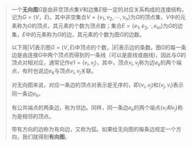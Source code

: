 > 一个**无向图**$G$是由非空顶点集$V$和边集$E$按一定的对应关系构成的连接结构，记为$G=(V，E)$。其中非空集合$V=\{v_1,\,v_2,\,\cdots,\,v_n\}$为$G$的顶点集，$V$中的元素称为$G$的顶点，其元素的个数为顶点数；集合$E=\{e_1,\,e_2,\,\cdot,\,e_m\}$为$G$的边集，$E$中的元素称为$G$的边，其元素的个数为图$G$的边数。
> 
> 以下用$|V|$表示图$G=(V,\,E)$中顶点的个数，$|E|$表示边的条数。图$G$的每一条边是由连接$G$中两个顶点而得到的一条线（可以是直线或曲线)，因此与$G$的顶点对相对应，通常记作$e1=(v_i,\,v_j)$，其中，顶点$v_i,\,v_j$称为边$e_k$的两个端点，有时也说边$e_k$与顶点$v_i,\,v_j$关联。
> 
> 对无向图来说，对应一条边的顶点对表示是无序的，即$(v_i,\,v_j)$和$(v_j,\,v_i)$表示同一条边$e_k$。
> 
> 有公共端点的两条边，称为邻边。同样，同一条边$e_k$的两个端点$(v_i和v_j)$称为是相邻的顶点。
> 
> 带有方向的边称为有向边，又称为弧。如果给无向图的每条边规定一个方向，我们就得到**有向图**。


